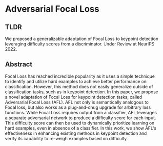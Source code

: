 # Adversarial Focal Loss

## TLDR
We proposed a generalizable adaptation of Focal Loss to keypoint detection leveraging difficulty scores from a discriminator. Under Review at NeurIPS 2022.

## Abstract
Focal Loss has reached incredible popularity as it uses a simple technique to identify and utilize hard examples to achieve better performance on classification.
However, this method does not easily generalize outside of classification tasks, such as in keypoint detection.
In this paper, we propose a novel adaptation of Focal Loss for keypoint detection tasks, called Adversarial Focal Loss (AFL).
AFL not only is semantically analogous to Focal loss, but also works as a plug-and-chug upgrade for arbitrary loss functions.
While Focal Loss requires output from a classifier, AFL leverages a separate adversarial network to produce a difficulty score for each input.
This difficulty score can then be used to dynamically prioritize learning on hard examples, even in absence of a classifier.
In this work, we show AFL's effectiveness in enhancing existing methods in keypoint detection and verify its capability to re-weigh examples based on difficulty.

